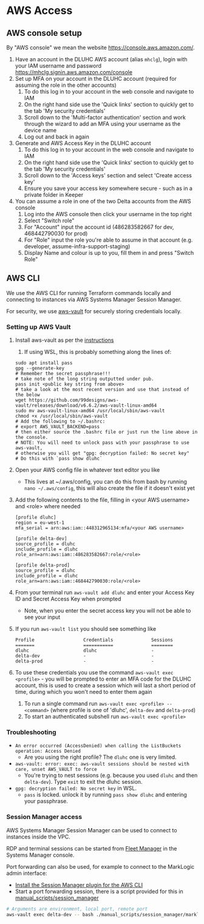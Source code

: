 # AWS Access

## AWS console setup

By "AWS console" we mean the website <https://console.aws.amazon.com/>.

1. Have an account in the DLUHC AWS account (alias `mhclg`), login with your IAM username and password <https://mhclg.signin.aws.amazon.com/console>
2. Set up MFA on your account in the DLUHC account (required for assuming the role in the other accounts)
    1. To do this log in to your account in the web console and navigate to IAM
    2. On the right hand side use the 'Quick links' section to quickly get to the tab 'My security credentials'
    3. Scroll down to the 'Multi-factor authentication' section and work through the wizard to add an MFA using your username as the device name
    4. Log out and back in again
3. Generate and AWS Access Key in the DLUHC account
    1. To do this log in to your account in the web console and navigate to IAM
    2. On the right hand side use the 'Quick links' section to quickly get to the tab 'My security credentials'
    3. Scroll down to the 'Access keys' section and select 'Create access key'
    4. Ensure you save your access key somewhere secure - such as in a private folder in Keeper
4. You can assume a role in one of the two Delta accounts from the AWS console
    1. Log into the AWS console then click your username in the top right
    2. Select "Switch role"
    3. For "Account" input the account id (486283582667 for dev, 468442790030 for prod)
    4. For "Role" input the role you're able to assume in that account (e.g. developer, assume-infra-support-staging)
    5. Display Name and colour is up to you, fill them in and press "Switch Role"

## AWS CLI

We use the AWS CLI for running Terraform commands locally and connecting to instances via AWS Systems Manager Session Manager.

For security, we use [aws-vault](https://github.com/99designs/aws-vault) for securely storing credentials locally.

### Setting up AWS Vault

1. Install aws-vault as per the [instructions](https://github.com/99designs/aws-vault#installing)
   1. If using WSL, this is probably something along the lines of:

    ```shell
    sudo apt install pass
    gpg --generate-key
    # Remember the secret passphrase!!!
    # take note of the long string outputted under pub.
    pass init <public key string from above>
    # take a look at the most recent version and use that instead of the below
    wget https://github.com/99designs/aws-vault/releases/download/v6.6.2/aws-vault-linux-amd64
    sudo mv aws-vault-linux-amd64 /usr/local/sbin/aws-vault
    chmod +x /usr/local/sbin/aws-vault
    # Add the following to ~/.bashrc:
    # export AWS_VAULT_BACKEND=pass
    # then either source the .bashrc file or just run the line above in the console.
    # NOTE: You will need to unlock pass with your passphrase to use aws-vault,
    # otherwise you will get "gpg: decryption failed: No secret key"
    # Do this with `pass show dluhc`
    ```

2. Open your AWS config file in whatever text editor you like
    * This lives at ~/.aws/config, you can do this from bash by running `nano ~/.aws/config`, this will also create the
      file if it doesn't exist yet
3. Add the following contents to the file, filling in \<your AWS username> and \<role> where needed

   ```text
   [profile dluhc]
   region = eu-west-1
   mfa_serial = arn:aws:iam::448312965134:mfa/<your AWS username>

   [profile delta-dev]
   source_profile = dluhc
   include_profile = dluhc
   role_arn=arn:aws:iam::486283582667:role/<role>

   [profile delta-prod]
   source_profile = dluhc
   include_profile = dluhc
   role_arn=arn:aws:iam::468442790030:role/<role>
   ```

4. From your terminal run `aws-vault add dluhc` and enter your Access Key ID and Secret Access Key when prompted
    * Note, when you enter the secret access key you will not be able to see your input
5. If you run `aws-vault list` you should see something like

   ```text
   Profile                  Credentials              Sessions
   =======                  ===========              ========
   dluhc                    dluhc                    -
   delta-dev                -                        -
   delta-prod               -                        -
   ```

6. To use these credentials you use the command `aws-vault exec <profile>` - you will be prompted to enter an MFA code
   for the DLUHC account, this is used to create a session which will last a short period of time, during which you
   won't need to enter them again
    1. To run a single command run `aws-vault exec <profile> -- <command>` (where profile is one of 'dluhc',
      `delta-dev` and `delta-prod`)
    2. To start an authenticated subshell run `aws-vault exec <profile>`

### Troubleshooting

* `An error occurred (AccessDenied) when calling the ListBuckets operation: Access Denied`
  * Are you using the right profile? The `dluhc` one is very limited.
* `aws-vault: error: exec: aws-vault sessions should be nested with care, unset AWS_VAULT to force`
  * You're trying to nest sessions (e.g. because you used `dluhc` and then `delta-dev`). Type `exit` to exit the dluhc session.
* `gpg: decryption failed: No secret key` in WSL.
  * `pass` is locked. unlock it by running `pass show dluhc` and entering your passphrase.

### Session Manager access

AWS Systems Manager Session Manager can be used to connect to instances inside the VPC.

RDP and terminal sessions can be started from [Fleet Manager](https://eu-west-1.console.aws.amazon.com/systems-manager/managed-instances?region=eu-west-1) in the Systems Manager console.

Port forwarding can also be used, for example to connect to the MarkLogic admin interface:

* [Install the Session Manager plugin for the AWS CLI](https://docs.aws.amazon.com/systems-manager/latest/userguide/session-manager-working-with-install-plugin.html)
* Start a port forwarding session, there is a script provided for this in [manual_scripts/session_manager](./manual_scripts/session_manager/marklogic.sh)

```sh
# Arguments are environment, local port, remote port
aws-vault exec delta-dev -- bash ./manual_scripts/session_manager/marklogic.sh test 9001 8001
```
